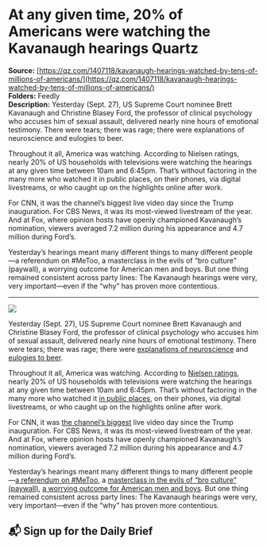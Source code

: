 # At any given time, 20% of Americans were watching the Kavanaugh hearings Quartz

**Source:** [https://qz.com/1407118/kavanaugh-hearings-watched-by-tens-of-millions-of-americans/](https://qz.com/1407118/kavanaugh-hearings-watched-by-tens-of-millions-of-americans/)  
**Folders:** Feedly  
**Description:** Yesterday (Sept. 27), US Supreme Court nominee Brett Kavanaugh and Christine Blasey Ford, the professor of clinical psychology who accuses him of sexual assault, delivered nearly nine hours of emotional testimony. There were tears; there was rage; there were explanations of neuroscience and eulogies to beer.

Throughout it all, America was watching. According to Nielsen ratings, nearly 20% of US households with televisions were watching the hearings at any given time between 10am and 6:45pm. That’s without factoring in the many more who watched it in public places, on their phones, via digital livestreams, or who caught up on the highlights online after work.

For CNN, it was the channel’s biggest live video day since the Trump inauguration. For CBS News, it was its most-viewed livestream of the year. And at Fox, where opinion hosts have openly championed Kavanaugh’s nomination, viewers averaged 7.2 million during his appearance and 4.7 million during Ford’s.

Yesterday’s hearings meant many different things to many different people—a referendum on #MeToo, a masterclass in the evils of “bro culture” (paywall), a worrying outcome for American men and boys. But one thing remained consistent across party lines: The Kavanaugh hearings were very, very important—even if the “why” has proven more contentious.


---

<div><div><div><picture><img src="https://qz.com/cdn-cgi/image/width=1024%2Cquality=85%2Cformat=auto/https://assets.qz.com/media/c49ad35a55123f2ed707f6d70a5eabfc.jpg"></picture></div><p>Yesterday (Sept. 27), US Supreme Court nominee Brett Kavanaugh and Christine Blasey Ford, the professor of clinical psychology who accuses him of sexual assault, delivered nearly nine hours of emotional testimony. There were tears; there was rage; there were <a href="https://qz.com/1404845/indelible-in-the-hippocampus-christine-blasey-ford-schooled-the-senate-on-the-neurochemistry-of-ptsd">explanations of neuroscience</a> and <a href="https://qz.com/1406700/brett-kavanaugh-hearings-is-he-telling-the-truth">eulogies to beer</a>.</p></div><div><p>Throughout it all, America was watching. According to <a href="https://money.cnn.com/2018/09/28/media/ford-kavanaugh-tv-ratings/index.html">Nielsen ratings</a>, nearly 20% of US households with televisions were watching the hearings at any given time between 10am and 6:45pm. That’s without factoring in the many more who watched it <a href="https://www.cnn.com/2018/09/27/politics/kavanaugh-hearing-watching-tv-trnd/index.html">in public places</a>, on their phones, via digital livestreams, or who caught up on the highlights online after work.</p></div><div><p>For CNN, it was <a href="https://money.cnn.com/2018/09/28/media/ford-kavanaugh-tv-ratings/index.html">the channel’s biggest</a> live video day since the Trump inauguration. For CBS News, it was its most-viewed livestream of the year. And at Fox, where opinion hosts have openly championed Kavanaugh’s nomination, viewers averaged 7.2 million during his appearance and 4.7 million during Ford’s.</p></div><div><p>Yesterday’s hearings meant many different things to many different people—<a href="https://www.wired.com/story/brett-kavanaugh-hearings-himtoo-metoo-christine-blasey-ford/">a referendum on #MeToo</a>, a <a href="https://www.nytimes.com/2018/09/28/us/kavanaugh-fraternities-prep-school.html">masterclass in the evils of “bro culture” (paywall)</a>, <a href="https://qz.com/1406199/confirming-brett-kavanaugh-would-be-awful-for-men-and-boys">a worrying outcome for American men and boys</a>. But one thing remained consistent across party lines: The Kavanaugh hearings were very, very important—even if the “why” has proven more contentious.</p></div><div><h2>📬 Sign up for the Daily Brief</h2></div></div>